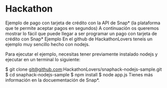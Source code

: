 # Hackathon

Ejemplo de pago con tarjeta de crédito con la API de Snap*
(la plataforma que te permite aceptar pagos en segundos)
A continuación os queremos mostrar lo fácil que puede llegar a ser programar un pago con tarjeta de crédito con Snap*
Ejemplo
En el github de HackathonLovers teneis un ejemplo muy sencillo hecho con nodejs.

Para ejecutar el ejemplo, necesitas tener previamente instalado nodejs y ejecutar en un terminal lo siguiente:

$ git clone git@github.com:HackathonLovers/snaphack-nodejs-sample.git
$ cd snaphack-nodejs-sample
$ npm install
$ node app.js
Tienes más información en la docuementación de Snap*.
